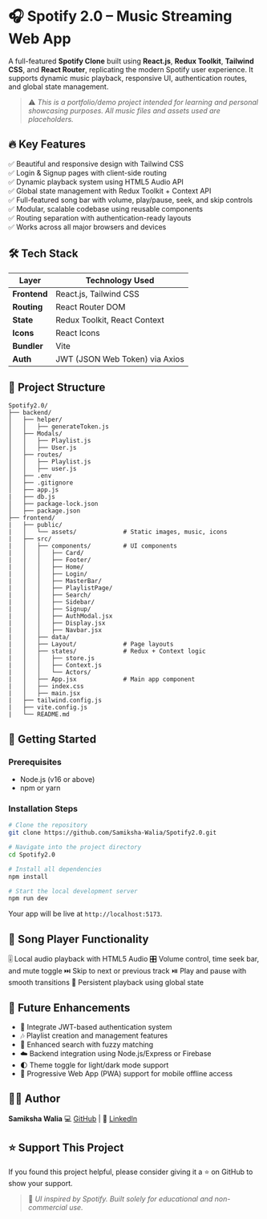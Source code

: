 
# 🎧 Spotify 2.0 – Music Streaming Web App

A full-featured **Spotify Clone** built using **React.js**, **Redux Toolkit**, **Tailwind CSS**, and **React Router**, replicating the modern Spotify user experience. It supports dynamic music playback, responsive UI, authentication routes, and global state management.

> ⚠️ *This is a portfolio/demo project intended for learning and personal showcasing purposes. All music files and assets used are placeholders.*



## 🔥 Key Features

✅ Beautiful and responsive design with Tailwind CSS  
✅ Login & Signup pages with client-side routing  
✅ Dynamic playback system using HTML5 Audio API  
✅ Global state management with Redux Toolkit + Context API  
✅ Full-featured song bar with volume, play/pause, seek, and skip controls  
✅ Modular, scalable codebase using reusable components  
✅ Routing separation with authentication-ready layouts  
✅ Works across all major browsers and devices



## 🛠 Tech Stack

| Layer         | Technology Used                |
|---------------|--------------------------------|
| **Frontend**  | React.js, Tailwind CSS         |
| **Routing**   | React Router DOM               |
| **State**     | Redux Toolkit, React Context   |
| **Icons**     | React Icons                    |
| **Bundler**   | Vite                           |
| **Auth**      | JWT (JSON Web Token) via Axios |




## 📁 Project Structure

```plaintext
Spotify2.0/
├── backend/
│   ├── helper/         
│   │   ├── generateToken.js
│   ├── Modals/
│   │   ├── Playlist.js
│   │   ├── User.js
│   ├── routes/
│   │   ├── Playlist.js
│   │   ├── user.js
│   ├── .env             
│   ├── .gitignore             
│   ├── app.js
|   ├── db.js            
│   ├── package-lock.json            
│   ├── package.json 
├── frontend/
|   ├── public/
|   │   └── assets/             # Static images, music, icons
|   ├── src/
|   │   ├── components/         # UI components
|   │   │   ├── Card/
|   │   │   ├── Footer/
|   │   │   ├── Home/
|   │   │   ├── Login/
|   │   │   ├── MasterBar/
|   │   │   ├── PlaylistPage/
|   │   │   ├── Search/
|   │   │   ├── Sidebar/
|   │   │   ├── Signup/ 
|   │   │   ├── AuthModal.jsx   
|   │   │   ├── Display.jsx  
|   │   │   ├── Navbar.jsx 
|   │   ├── data/
|   │   ├── Layout/             # Page layouts
|   │   ├── states/             # Redux + Context logic
|   │   │   ├── store.js
|   │   │   ├── Context.js
|   │   │   └── Actors/
|   │   ├── App.jsx             # Main app component
|   │   ├── index.css
|   │   ├── main.jsx
|   ├── tailwind.config.js
|   ├── vite.config.js
|   └── README.md
````



## 🚀 Getting Started

### Prerequisites

* Node.js (v16 or above)
* npm or yarn

### Installation Steps

```bash
# Clone the repository
git clone https://github.com/Samiksha-Walia/Spotify2.0.git

# Navigate into the project directory
cd Spotify2.0

# Install all dependencies
npm install

# Start the local development server
npm run dev
```

Your app will be live at `http://localhost:5173`.


## 🎵 Song Player Functionality

🎚️ Local audio playback with HTML5 Audio
🎛️ Volume control, time seek bar, and mute toggle
⏭️ Skip to next or previous track
⏯️ Play and pause with smooth transitions
🔁 Persistent playback using global state



## 🌱 Future Enhancements

* 🔐 Integrate JWT-based authentication system
* 🎶 Playlist creation and management features
* 🔎 Enhanced search with fuzzy matching
* ☁️ Backend integration using Node.js/Express or Firebase
* 🌓 Theme toggle for light/dark mode support
* 📱 Progressive Web App (PWA) support for mobile offline access



## 🙋‍♀️ Author

**Samiksha Walia**
💻 [GitHub](https://github.com/Samiksha-Walia) | 🔗 [LinkedIn](https://linkedin.com/in/samiksha-walia)


## ⭐️ Support This Project

If you found this project helpful, please consider giving it a ⭐️ on GitHub to show your support.



> 📝 *UI inspired by Spotify. Built solely for educational and non-commercial use.*


